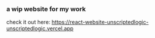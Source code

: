 ### a wip website for my work

check it out here: https://react-website-unscriptedlogic-unscriptedlogic.vercel.app
